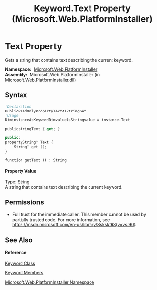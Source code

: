﻿---
title: Keyword.Text Property  (Microsoft.Web.PlatformInstaller)
TOCTitle: Text Property
ms:assetid: P:Microsoft.Web.PlatformInstaller.Keyword.Text
ms:mtpsurl: https://msdn.microsoft.com/en-us/library/microsoft.web.platforminstaller.keyword.text(v=VS.90)
ms:contentKeyID: 22049768
ms.date: 05/02/2012
mtps_version: v=VS.90
f1_keywords:
- Microsoft.Web.PlatformInstaller.Keyword.Text
- Microsoft.Web.PlatformInstaller.Keyword.get_Text
dev_langs:
- CSharp
- JScript
- VB
- c++
api_location:
- Microsoft.Web.PlatformInstaller.dll
api_name:
- Microsoft.Web.PlatformInstaller.Keyword.get_Text
- Microsoft.Web.PlatformInstaller.Keyword.Text
api_type:
- Managed
topic_type:
- apiref
- kbSyntax
product_family_name: VS
ROBOTS: INDEX,FOLLOW
---

# Text Property

Gets a string that contains text describing the current keyword.

**Namespace:**  [Microsoft.Web.PlatformInstaller](microsoft-web-platforminstaller-namespace.md)  
**Assembly:**  Microsoft.Web.PlatformInstaller (in Microsoft.Web.PlatformInstaller.dll)

## Syntax

``` vb
'Declaration
PublicReadOnlyPropertyTextAsStringGet
'Usage
DiminstanceAsKeywordDimvalueAsStringvalue = instance.Text
```

``` csharp
publicstringText { get; }
```

``` c++
public:
propertyString^ Text {
    String^ get ();
}
```

``` jscript
function getText () : String
```

#### Property Value

Type: String  
A string that contains text describing the current keyword.  

## Permissions

  - Full trust for the immediate caller. This member cannot be used by partially trusted code. For more information, see <https://msdn.microsoft.com/en-us/library/8skskf63(v=vs.90)>.

## See Also

#### Reference

[Keyword Class](keyword-class-microsoft-web-platforminstaller.md)

[Keyword Members](keyword-members-microsoft-web-platforminstaller.md)

[Microsoft.Web.PlatformInstaller Namespace](microsoft-web-platforminstaller-namespace.md)

